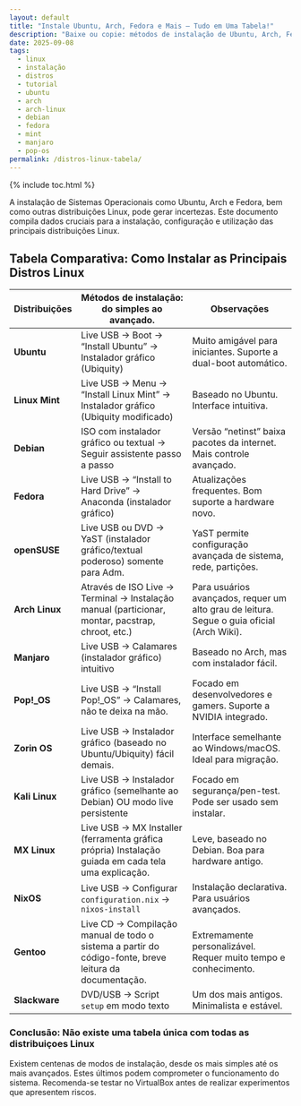 ```yaml
---
layout: default
title: "Instale Ubuntu, Arch, Fedora e Mais — Tudo em Uma Tabela!"
description: "Baixe ou copie: métodos de instalação de Ubuntu, Arch, Fedora, Mint, Manjaro, Pop!_OS e mais — tudo em uma tabela fácil de usar."
date: 2025-09-08
tags:
  - linux
  - instalação
  - distros
  - tutorial
  - ubuntu
  - arch
  - arch-linux
  - debian
  - fedora
  - mint
  - manjaro
  - pop-os
permalink: /distros-linux-tabela/
---
```


{% include toc.html %}

<section class="post-content">



<p>A instalação de Sistemas Operacionais como Ubuntu, Arch e Fedora, bem como outras distribuições Linux, pode gerar incertezas. Este documento compila dados cruciais para a instalação, configuração e utilização das principais distribuições Linux.</p>

<h2>Tabela Comparativa: Como Instalar as Principais Distros Linux</h2>











<table class="evergreen-table">
  <thead>
    <tr>
      <th><strong>Distribuições</strong></th>
      <th><strong>Métodos de instalação: do simples ao avançado.</strong></th>
      <th><strong>Observações</strong></th>
    </tr>
  </thead>
  <tbody>
    <tr>
      <td data-label="Distribuições"><strong>Ubuntu</strong></td>
      <td data-label="Métodos de instalação">Live USB → Boot → “Install Ubuntu” → Instalador gráfico (Ubiquity)</td>
      <td data-label="Observações">Muito amigável para iniciantes. Suporte a dual-boot automático.</td>
    </tr>
    <tr>
      <td data-label="Distribuições"><strong>Linux Mint</strong></td>
      <td data-label="Métodos de instalação">Live USB → Menu → “Install Linux Mint” → Instalador gráfico (Ubiquity modificado)</td>
      <td data-label="Observações">Baseado no Ubuntu. Interface intuitiva.</td>
    </tr>
    <tr>
      <td data-label="Distribuições"><strong>Debian</strong></td>
      <td data-label="Métodos de instalação">ISO com instalador gráfico ou textual → Seguir assistente passo a passo</td>
      <td data-label="Observações">Versão “netinst” baixa pacotes da internet. Mais controle avançado.</td>
    </tr>
    <tr>
      <td data-label="Distribuições"><strong>Fedora</strong></td>
      <td data-label="Métodos de instalação">Live USB → “Install to Hard Drive” → Anaconda (instalador gráfico)</td>
      <td data-label="Observações">Atualizações frequentes. Bom suporte a hardware novo.</td>
    </tr>
    <tr>
      <td data-label="Distribuições"><strong>openSUSE</strong></td>
      <td data-label="Métodos de instalação">Live USB ou DVD → YaST (instalador gráfico/textual poderoso) somente para Adm.</td>
      <td data-label="Observações">YaST permite configuração avançada de sistema, rede, partições.</td>
    </tr>
    <tr>
      <td data-label="Distribuições"><strong>Arch Linux</strong></td>
      <td data-label="Métodos de instalação">Através de ISO Live → Terminal → Instalação manual (particionar, montar, pacstrap, chroot, etc.)</td>
      <td data-label="Observações">Para usuários avançados, requer um alto grau de leitura. Segue o guia oficial (Arch Wiki).</td>
    </tr>
    <tr>
      <td data-label="Distribuições"><strong>Manjaro</strong></td>
      <td data-label="Métodos de instalação">Live USB → Calamares (instalador gráfico) intuitivo</td>
      <td data-label="Observações">Baseado no Arch, mas com instalador fácil.</td>
    </tr>
    <tr>
      <td data-label="Distribuições"><strong>Pop!_OS</strong></td>
      <td data-label="Métodos de instalação">Live USB → “Install Pop!_OS” → Calamares, não te deixa na mão.</td>
      <td data-label="Observações">Focado em desenvolvedores e gamers. Suporte a NVIDIA integrado.</td>
    </tr>
    <tr>
      <td data-label="Distribuições"><strong>Zorin OS</strong></td>
      <td data-label="Métodos de instalação">Live USB → Instalador gráfico (baseado no Ubuntu/Ubiquity) fácil demais.</td>
      <td data-label="Observações">Interface semelhante ao Windows/macOS. Ideal para migração.</td>
    </tr>
    <tr>
      <td data-label="Distribuições"><strong>Kali Linux</strong></td>
      <td data-label="Métodos de instalação">Live USB → Instalador gráfico (semelhante ao Debian) OU modo live persistente</td>
      <td data-label="Observações">Focado em segurança/pen-test. Pode ser usado sem instalar.</td>
    </tr>
    <tr>
      <td data-label="Distribuições"><strong>MX Linux</strong></td>
      <td data-label="Métodos de instalação">Live USB → MX Installer (ferramenta gráfica própria) Instalação guiada em cada tela uma explicação.</td>
      <td data-label="Observações">Leve, baseado no Debian. Boa para hardware antigo.</td>
    </tr>
    <tr>
      <td data-label="Distribuições"><strong>NixOS</strong></td>
      <td data-label="Métodos de instalação">Live USB → Configurar <code>configuration.nix</code> → <code>nixos-install</code></td>
      <td data-label="Observações">Instalação declarativa. Para usuários avançados.</td>
    </tr>
    <tr>
      <td data-label="Distribuições"><strong>Gentoo</strong></td>
      <td data-label="Métodos de instalação">Live CD → Compilação manual de todo o sistema a partir do código-fonte, breve leitura da documentação.</td>
      <td data-label="Observações">Extremamente personalizável. Requer muito tempo e conhecimento.</td>
    </tr>
    <tr>
      <td data-label="Distribuições"><strong>Slackware</strong></td>
      <td data-label="Métodos de instalação">DVD/USB → Script <code>setup</code> em modo texto</td>
      <td data-label="Observações">Um dos mais antigos. Minimalista e estável.</td>
    </tr>
  </tbody>
</table>



  <h3>Conclusão: Não existe uma tabela única com todas as distribuiçoes Linux </h3>  
  <p>Existem centenas de modos de instalação, desde os mais simples até os mais avançados. Estes últimos podem comprometer o funcionamento do sistema. Recomenda-se testar no VirtualBox antes de realizar experimentos que apresentem riscos.</p>
